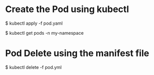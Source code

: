 # Create the Pod using kubectl

 $ kubectl apply -f pod.yaml

 $ kubectl get pods -n my-namespace

# Pod Delete using the manifest file

 $ kubectl delete -f pod.yml


